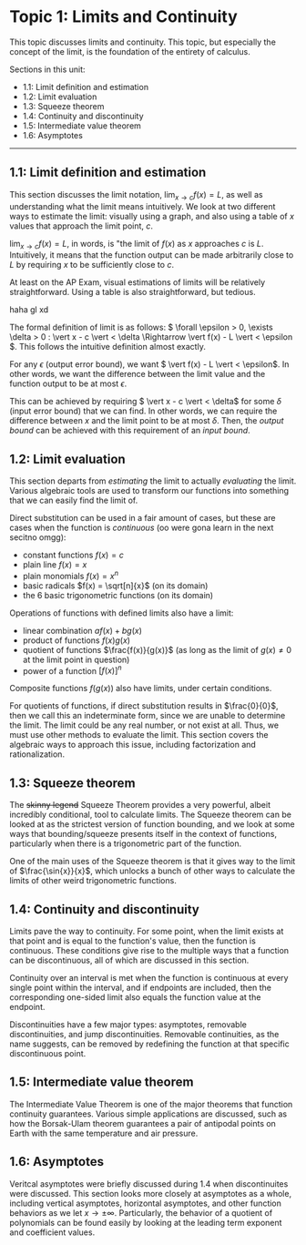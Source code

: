 # Topic 1: Limits and Continuity

This topic discusses limits and continuity. This topic, but especially the concept of the limit, is the foundation of the entirety of calculus. 

Sections in this unit: 
- 1.1: Limit definition and estimation
- 1.2: Limit evaluation
- 1.3: Squeeze theorem
- 1.4: Continuity and discontinuity
- 1.5: Intermediate value theorem
- 1.6: Asymptotes

---
## 1.1: Limit definition and estimation

This section discusses the limit notation, $\lim_{x \rightarrow c} f(x) = L$, as well as understanding what the limit means intuitively. We look at two different ways to estimate the limit: visually using a graph, and also using a table of $x$ values that approach the limit point, $c$. 

$\lim_{x \rightarrow c} f(x) = L$, in words, is "the limit of $f(x)$ as $x$ approaches $c$ is $L$. Intuitively, it means that the function output can be made arbitrarily close to $L$ by requiring $x$ to be sufficiently close to $c$.

At least on the AP Exam, visual estimations of limits will be relatively straightforward. Using a table is also straightforward, but tedious. 

haha gl xd

The formal definition of limit is as follows: $ \forall \epsilon > 0, \exists \delta > 0 : \vert x - c \vert < \delta \Rightarrow \vert f(x) - L \vert < \epsilon $. This follows the intuitive definition almost exactly. 

For any $\epsilon$ (output error bound), we want $ \vert f(x) - L \vert < \epsilon$. In other words, we want the difference between the limit value and the function output to be at most $\epsilon$.

This can be achieved by requiring $ \vert x - c \vert < \delta$ for some $\delta$ (input error bound) that we can find. In other words, we can require the difference between $x$ and the limit point to be at most $\delta$. Then, the *output bound* can be achieved with this requirement of an *input bound*. 


## 1.2: Limit evaluation

This section departs from *estimating* the limit to actually *evaluating* the limit. Various algebraic tools are used to transform our functions into something that we can easily find the limit of. 

Direct substitution can be used in a fair amount of cases, but these are cases when the function is *continuous* (oo were gona learn in the next secitno omgg): 
- constant functions $f(x) = c$
- plain line $f(x) = x$
- plain monomials $f(x) = x^n$
- basic radicals $f(x) = \sqrt[n]{x}$ (on its domain)
- the 6 basic trigonometric functions (on its domain)

Operations of functions with defined limits also have a limit: 
- linear combination $af(x)+bg(x)$
- product of functions $f(x)g(x)$
- quotient of functions $\frac{f(x)}{g(x)}$ (as long as the limit of $g(x) \neq 0$ at the limit point in question)
- power of a function $[f(x)]^n$

Composite functions $f(g(x))$ also have limits, under certain conditions. 

For quotients of functions, if direct substitution results in $\frac{0}{0}$, then we call this an indeterminate form, since we are unable to determine the limit. The limit could be any real number, or not exist at all. Thus, we must use other methods to evaluate the limit. This section covers the algebraic ways to approach this issue, including factorization and rationalization. 

## 1.3: Squeeze theorem

The ~~skinny legend~~ Squeeze Theorem provides a very powerful, albeit incredibly conditional, tool to calculate limits. The Squeeze theorem can be looked at as the strictest version of function bounding, and we look at some ways that bounding/squeeze presents itself in the context of functions, particularly when there is a trigonometric part of the function. 

One of the main uses of the Squeeze theorem is that it gives way to the limit of $\frac{\sin{x}}{x}$, which unlocks a bunch of other ways to calculate the limits of other weird trigonometric functions. 

## 1.4: Continuity and discontinuity

Limits pave the way to continuity. For some point, when the limit exists at that point and is equal to the function's value, then the function is continuous. These conditions give rise to the multiple ways that a function can be discontinuous, all of which are discussed in this section. 

Continuity over an interval is met when the function is continuous at every single point within the interval, and if endpoints are included, then the corresponding one-sided limit also equals the function value at the endpoint.

Discontinuities have a few major types: asymptotes, removable discontinuities, and jump discontinuities. Removable continuities, as the name suggests, can be removed by redefining the function at that specific discontinuous point. 

## 1.5: Intermediate value theorem

The Intermediate Value Theorem is one of the major theorems that function continuity guarantees. Various simple applications are discussed, such as how the Borsak-Ulam theorem guarantees a pair of antipodal points on Earth with the same temperature and air pressure. 

## 1.6: Asymptotes

Veritcal asymptotes were briefly discussed during 1.4 when discontinuites were discussed. This section looks more closely at asymptotes as a whole, including vertical asymptotes, horizontal asymptotes, and other function behaviors as we let $x \rightarrow \pm \infty$. Particularly, the behavior of a quotient of polynomials can be found easily by looking at the leading term exponent and coefficient values. 
